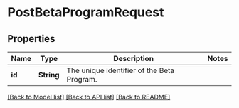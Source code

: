 # PostBetaProgramRequest

## Properties

Name | Type | Description | Notes
------------ | ------------- | ------------- | -------------
**id** | **String** | The unique identifier of the Beta Program. | 

[[Back to Model list]](../README.md#documentation-for-models) [[Back to API list]](../README.md#documentation-for-api-endpoints) [[Back to README]](../README.md)



